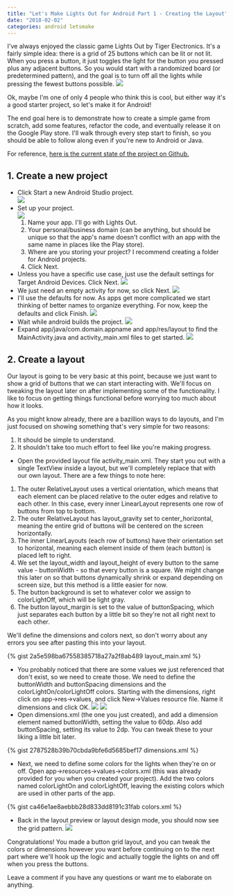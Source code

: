 ```yaml
---
title: "Let's Make Lights Out for Android Part 1 - Creating the Layout"
date: "2018-02-02"
categories: android letsmake
---
```


I've always enjoyed the classic game Lights Out by Tiger Electronics. It's a fairly simple idea: there is a grid of 25 buttons which can be lit or not lit. When you press a button, it just toggles the light for the button you pressed plus any adjacent buttons. So you would start with a randomized board (or predetermined pattern), and the goal is to turn off all the lights while pressing the fewest buttons possible.
![](/assets/images/tiger-lights-out.jpg)

Ok, maybe I'm one of only 4 people who think this is cool, but either way it's a good starter project, so let's make it for Android!

The end goal here is to demonstrate how to create a simple game from scratch, add some features, refactor the code, and eventually release it on the Google Play store. I'll walk through every step start to finish, so you should be able to follow along even if you're new to Android or Java.

For reference, [here is the current state of the project on Github.](https://github.com/linucksrox/AndroidLogicPuzzle)

## 1. Create a new project
- Click Start a new Android Studio project.  
![](/assets/images/letsmakeandroidlogicpuzzle1.png)
- Set up your project.  
![](/assets/images/letsmakeandroidlogicpuzzle2.png)
  1. Name your app. I'll go with Lights Out.
  2. Your personal/business domain (can be anything, but should be unique so that the app's name doesn't conflict with an app with the same name in places like the Play store).
  3. Where are you storing your project? I recommend creating a folder for Android projects.
  4. Click Next.
- Unless you have a specific use case, just use the default settings for Target Android Devices. Click Next.
![](/assets/images/letsmakeandroidlogicpuzzle3.png)
- We just need an empty activity for now, so click Next.
![](/assets/images/letsmakeandroidlogicpuzzle4.png)
- I'll use the defaults for now. As apps get more complicated we start thinking of better names to organize everything. For now, keep the defaults and click Finish.
![](/assets/images/letsmakeandroidlogicpuzzle5.png)
- Wait while android builds the project.
![](/assets/images/letsmakeandroidlogicpuzzle6.png)
- Expand app/java/com.domain.appname and app/res/layout to find the MainActivity.java and activity_main.xml files to get started.
![](/assets/images/letsmakeandroidlogicpuzzle7.png)

## 2. Create a layout
Our layout is going to be very basic at this point, because we just want to show a grid of buttons that we can start interacting with. We'll focus on tweaking the layout later on after implementing some of the functionality. I like to focus on getting things functional before worrying too much about how it looks.

As you might know already, there are a bazillion ways to do layouts, and I'm just focused on showing something that's very simple for two reasons:  
1. It should be simple to understand.  
2. It shouldn't take too much effort to feel like you're making progress.

- Open the provided layout file activity_main.xml. They start you out with a single TextView inside a layout, but we'll completely replace that with our own layout.
There are a few things to note here:
1. The outer RelativeLayout uses a vertical orientation, which means that each element can be placed relative to the outer edges and relative to each other. In this case, every inner LinearLayout represents one row of buttons from top to bottom.
2. The outer RelativeLayout has layout_gravity set to center_horizontal, meaning the entire grid of buttons will be centered on the screen horizontally.
3. The inner LinearLayouts (each row of buttons) have their orientation set to horizontal, meaning each element inside of them (each button) is placed left to right.
4. We set the layout_width and layout_height of every button to the same value - buttonWidth - so that every button is a square. We might change this later on so that buttons dynamically shrink or expand depending on screen size, but this method is a little easier for now.
5. The button background is set to whatever color we assign to colorLightOff, which will be light gray.
6. The button layout_margin is set to the value of buttonSpacing, which just separates each button by a little bit so they're not all right next to each other.

We'll define the dimensions and colors next, so don't worry about any errors you see after pasting this into your layout.

{% gist 2a5e598ba67558385718a27a2f8ab489 layout_main.xml %}

- You probably noticed that there are some values we just referenced that don't exist, so we need to create those. We need to define the buttonWidth and buttonSpacing dimensions and the colorLightOn/colorLightOff colors. Starting with the dimensions, right click on app->res->values, and click New->Values resource file. Name it dimensions and click OK.
![](/assets/images/new-values-resource.png)
![](/assets/images/new-dimensions-file.png)
- Open dimensions.xml (the one you just created), and add a dimension element named buttonWidth, setting the value to 60dp. Also add buttonSpacing, setting its value to 2dp. You can tweak these to your liking a little bit later.

{% gist 2787528b39b70cbda9bfe6d5685bef17 dimensions.xml %}

- Next, we need to define some colors for the lights when they're on or off. Open app->resources->values->colors.xml (this was already provided for you when you created your project). Add the two colors named colorLightOn and colorLightOff, leaving the existing colors which are used in other parts of the app.

{% gist ca46e1ae8aebbb28d833dd8191c31fab colors.xml %}

- Back in the layout preview or layout design mode, you should now see the grid pattern.
![](/assets/images/button-grid.png)

Congratulations! You made a button grid layout, and you can tweak the colors or dimensions however you want before continuing on to the next part where we'll hook up the logic and actually toggle the lights on and off when you press the buttons.

Leave a comment if you have any questions or want me to elaborate on anything.
